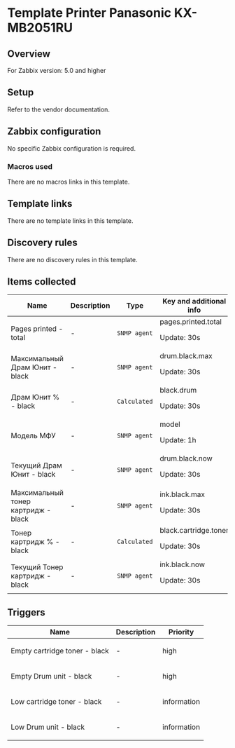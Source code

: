 # Template Printer Panasonic KX-MB2051RU

## Overview

For Zabbix version: 5.0 and higher

## Setup

Refer to the vendor documentation.

## Zabbix configuration

No specific Zabbix configuration is required.

### Macros used

There are no macros links in this template.

## Template links

There are no template links in this template.

## Discovery rules

There are no discovery rules in this template.

## Items collected

|Name|Description|Type|Key and additional info|
|----|-----------|----|----|
|Pages printed - total|<p>-</p>|`SNMP agent`|pages.printed.total<p>Update: 30s</p>|
|Максимальный Драм Юнит - black|<p>-</p>|`SNMP agent`|drum.black.max<p>Update: 30s</p>|
|Драм Юнит % - black|<p>-</p>|`Calculated`|black.drum<p>Update: 30s</p>|
|Модель МФУ|<p>-</p>|`SNMP agent`|model<p>Update: 1h</p>|
|Текущий Драм Юнит - black|<p>-</p>|`SNMP agent`|drum.black.now<p>Update: 30s</p>|
|Максимальный тонер картридж - black|<p>-</p>|`SNMP agent`|ink.black.max<p>Update: 30s</p>|
|Тонер картридж % - black|<p>-</p>|`Calculated`|black.cartridge.toner<p>Update: 30s</p>|
|Текущий Тонер картридж - black|<p>-</p>|`SNMP agent`|ink.black.now<p>Update: 30s</p>|
## Triggers

|Name|Description|Priority|
|----|-----------|----|
|Empty cartridge toner - black|<p>-</p>|high|
|Empty Drum unit - black|<p>-</p>|high|
|Low cartridge toner - black|<p>-</p>|information|
|Low Drum unit - black|<p>-</p>|information|
